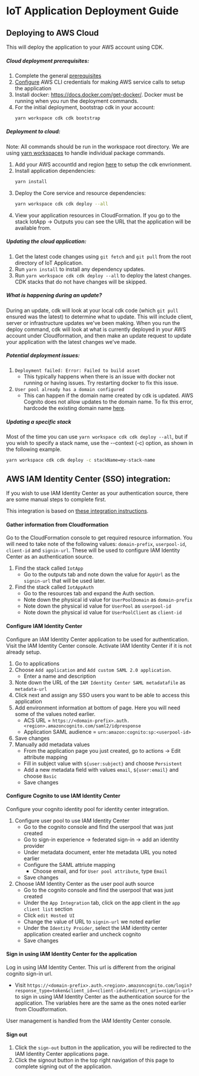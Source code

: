 # IoT Application Deployment Guide

## Deploying to AWS Cloud

This will deploy the application to your AWS account using CDK.

##### Cloud deployment prerequisites:

1. Complete the general [prerequisites](https://github.com/awslabs/iot-application/blob/main/README.md#prerequisites)
1. [Configure](https://docs.aws.amazon.com/cli/latest/userguide/cli-chap-configure.html) AWS CLI credentials for making AWS service calls to setup the application
1. Install docker: https://docs.docker.com/get-docker/. Docker must be running when you run the deployment commands.
1. For the initial deployment, bootstrap cdk in your account:
   ```sh
   yarn workspace cdk cdk bootstrap
   ```

##### Deployment to cloud:

Note: All commands should be run in the workspace root directory. We are using [yarn workspaces](https://classic.yarnpkg.com/lang/en/docs/workspaces/) to handle individual package commands.

1. Add your AWS accountId and region [here](https://github.com/awslabs/iot-application/blob/main/cdk/bin/cdk.ts#L17) to setup the cdk envrionment.
1. Install application dependencies:
   ```sh
   yarn install
   ```
1. Deploy the Core service and resource dependencies:
   ```sh
   yarn workspace cdk cdk deploy --all
   ```
1. View your application resources in CloudFormation. If you go to the stack IotApp -> Outputs you can see the URL that the application will be available from.

##### Updating the cloud application:
1. Get the latest code changes using `git fetch` and `git pull` from the root directory of IoT Application.
1. Run `yarn install` to install any dependency updates.
1. Run `yarn workspace cdk cdk deploy --all` to deploy the latest changes. CDK stacks that do not have changes will be skipped.

##### What is happening during an update?
During an update, cdk will look at your local cdk code (which `git pull` ensured was the latest) to determine what to update. This will include client, server or infrastructure updates we've been making. When you run the deploy command, cdk will look at what is currently deployed in your AWS account under Cloudformation, and then make an update request to update your application with the latest changes we've made.

##### Potential deployment issues:
1. `Deployment failed: Error: Failed to build asset`
   * This typically happens when there is an issue with docker not running or having issues. Try restarting docker to fix this issue.
1. `User pool already has a domain configured`
   * This can happen if the domain name created by cdk is updated. AWS Cognito does not allow updates to the domain name. To fix this error, hardcode the existing domain name [here](https://github.com/awslabs/iot-application/blob/main/cdk/lib/auth/auth-stack.ts#L38).

##### Updating a specific stack
Most of the time you can use `yarn workspace cdk cdk deploy --all`, but if you wish to specify a stack name, use the --context (-c) option, as shown in the following example.

```sh
yarn workspace cdk cdk deploy -c stackName=my-stack-name
```

## AWS IAM Identity Center (SSO) integration:
If you wish to use IAM Identity Center as your authentication source, there are some manual steps to complete first.

This integration is based on [these integration instructions](https://repost.aws/knowledge-center/cognito-user-pool-iam-integration).

#### Gather information from Cloudformation
Go to the CloudFormation console to get required resource information. You will need to take note of the following values: `domain-prefix`, `userpool-id`, `client-id` and `signin-url`. These will be used to configure IAM Identity Center as an authentication source.
1. Find the stack called `IotApp`
   * Go to the outputs tab and note down the value for `AppUrl` as the `signin-url` that will be used later.
1. Find the stack called `IotAppAuth`
   * Go to the resources tab and expand the Auth section.
   * Note down the physical id value for `UserPoolDomain` as `domain-prefix`
   * Note down the physical id value for `UserPool` as `userpool-id`
   * Note down the physical id value for `UserPoolClient` as `client-id`
#### Configure IAM Identity Center
Configure an IAM Identity Center application to be used for authentication. Visit the IAM Identity Center console. Activate IAM Identity Center if it is not already setup.
1. Go to applications
1. Choose `Add application` and `Add custom SAML 2.0 application`.
   * Enter a name and description
1. Note down the URL of the `IAM Identity Center SAML metadatafile` as `metadata-url`
1. Click next and assign any SSO users you want to be able to access this application
1. Add environment information at bottom of page. Here you will need some of the values noted earlier.
   * ACS URL = `https://<domain-prefix>.auth.<region>.amazoncognito.com/saml2/idpresponse`
   * Application SAML audience = `urn:amazon:cognito:sp:<userpool-id>`
1. Save changes
1. Manually add metadata values
   * From the application page you just created, go to actions &rarr; Edit attribute mapping
   * Fill in subject value with `${user:subject}` and choose `Persistent`
   * Add a new metadata field with values `email`, `${user:email}` and choose `Basic`
   * Save changes
#### Configure Cognito to use IAM Identity Center
Configure your cognito identity pool for identity center integration.
1. Configure user pool to use IAM Identity Center
   * Go to the cognito console and find the userpool that was just created
   * Go to sign-in experience &rarr; federated sign-in &rarr; add an identity provider
   * Under metadata document, enter hte metadata URL you noted earlier
   * Configure the SAML attriute mapping
      * Choose email, and for `User pool attribute`, type `Email`
   * Save changes
1. Choose IAM Identity Center as the user pool auth source
   * Go to the cognito console and find the userpool that was just created
   * Under the `App Integration` tab, click on the app client in the `app client list` section
   * Click `edit Hosted UI`
   * Change the value of URL to `signin-url` we noted earlier
   * Under the `Identity Proider`, select the IAM identity center application created earlier and uncheck cognito
   * Save changes
#### Sign in using IAM Identity Center for the application
Log in using IAM Identity Center. This url is different from the original cognito sign-in url.
   * Visit `https://<domain-prefix>.auth.<region>.amazoncognito.com/login?response_type=token&client_id=<client-id>&redirect_uri=<signin-url>` to sign in using IAM Identity Center as the authentication source for the application. The variables here are the same as the ones noted earlier from Cloudformation.

User management is handled from the IAM Identity Center console.

#### Sign out
1. Click the `sign-out` button in the application, you will be redirected to the IAM Identity Center applications page. 
1. Click the signout button in the top right navigation of this page to complete signing out of the application.
